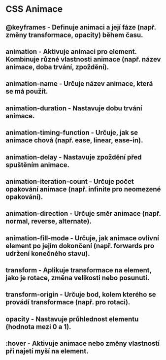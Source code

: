 # CSS Animace

## @keyframes - Definuje animaci a její fáze (např. změny transformace, opacity) během času.

## animation - Aktivuje animaci pro element. Kombinuje různé vlastnosti animace (např. název animace, doba trvání, zpoždění).

## animation-name - Určuje název animace, která se má použít.

## animation-duration - Nastavuje dobu trvání animace.

## animation-timing-function - Určuje, jak se animace chová (např. ease, linear, ease-in).

## animation-delay - Nastavuje zpoždění před spuštěním animace.

## animation-iteration-count - Určuje počet opakování animace (např. infinite pro neomezené opakování).

## animation-direction - Určuje směr animace (např. normal, reverse, alternate).

## animation-fill-mode - Určuje, jak animace ovlivní element po jejím dokončení (např. forwards pro udržení konečného stavu).

## transform - Aplikuje transformace na element, jako je rotace, změna velikosti nebo posunutí.

## transform-origin - Určuje bod, kolem kterého se provádí transformace (např. pro rotaci).

## opacity - Nastavuje průhlednost elementu (hodnota mezi 0 a 1).

## :hover - Aktivuje animace nebo změny vlastností při najetí myší na element.

